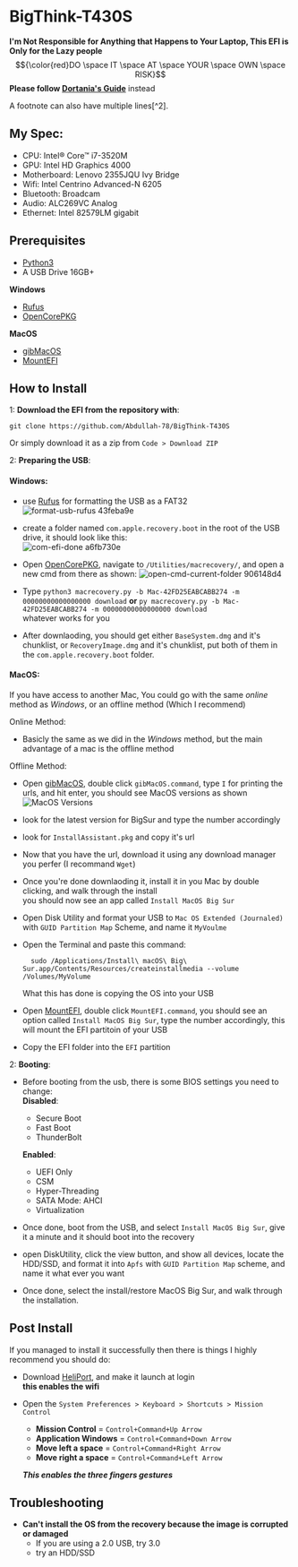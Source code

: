 # BigThink-T430S
**I'm Not Responsible for Anything that Happens to Your Laptop, This EFI is Only for the Lazy people**
$${\color{red}DO \space IT \space AT \space YOUR \space OWN \space RISK}$$
**Please follow [Dortania's Guide](https://dortania.github.io/OpenCore-Install-Guide/)** instead

A footnote can also have multiple lines[^2].



## My Spec:
 * CPU: Intel® Core™ i7-3520M 
 * GPU: Intel HD Graphics 4000  
 * Motherboard: Lenovo 2355JQU Ivy Bridge  
 * Wifi: Intel Centrino Advanced-N 6205  
 * Bluetooth: Broadcam  
 * Audio: ALC269VC Analog  
 * Ethernet: Intel 82579LM gigabit   
## Prerequisites
- [Python3](https://www.python.org/downloads/)
- A USB Drive 16GB+
  
**Windows**
  - [Rufus](https://rufus.ie/en/)
  - [OpenCorePKG](https://github.com/acidanthera/OpenCorePkg/releases)

**MacOS**
  - [gibMacOS](https://github.com/corpnewt/gibMacOS)
  - [MountEFI](https://github.com/corpnewt/MountEFI)
## How to Install
1: **Download the EFI from the repository with**:  

    git clone https://github.com/Abdullah-78/BigThink-T430S   

  Or simply download it as a zip from `Code > Download ZIP`  

2: **Preparing the USB**:  
#### **Windows**:  
   - use [Rufus](https://github.com/Abdullah-78/BigThink-T430S#prerequisites) for formatting the USB as a FAT32  
   ![format-usb-rufus 43feba9e](https://github.com/Abdullah-78/BigThink-T430S/assets/115571443/f58a48e8-4fcf-499a-bfe2-ce7e934eb5a4)

   - create a folder named `com.apple.recovery.boot` in the root of the USB drive, it should look like this:  
   ![com-efi-done a6fb730e](https://github.com/Abdullah-78/BigThink-T430S/assets/115571443/2677f74d-1986-4adc-8066-c8d7218f56d5)   

  - Open [OpenCorePKG](https://github.com/Abdullah-78/BigThink-T430S#prerequisites), navigate to `/Utilities/macrecovery/`, and open a new cmd from there as shown:
  ![open-cmd-current-folder 906148d4](https://github.com/Abdullah-78/BigThink-T430S/assets/115571443/bc7332c9-972c-4ad5-94f5-bd947a3c08a6)

  - Type `python3 macrecovery.py -b Mac-42FD25EABCABB274 -m 00000000000000000 download` **or** `py macrecovery.py -b Mac-42FD25EABCABB274 -m 00000000000000000 download`  
   whatever works for you  

  - After downlaoding, you should get either `BaseSystem.dmg` and it's chunklist, or `RecoveryImage.dmg` and it's chunklist, put both of them in the `com.apple.recovery.boot` folder.

  

#### **MacOS**:  
  If you have access to another Mac, You could go with the same _online_ method as _Windows_, or an offline method (Which I recommend)

  Online Method:  
   - Basicly the same as we did in the _Windows_ method, but the main advantage of a mac is the offline method  

  Offline Method:
   - Open [gibMacOS](https://github.com/Abdullah-78/BigThink-T430S#prerequisites), double click `gibMacOS.command`, type `I` for printing the urls, and hit enter, you should see       MacOS versions as shown  
     ![MacOS Versions](https://github.com/Abdullah-78/BigThink-T430S/assets/115571443/8d796450-262d-40a5-8819-f284656da62c)

   -  look for the latest version for BigSur and type the number accordingly
   -  look for `InstallAssistant.pkg` and copy it's url  
   - Now that you have the url, download it using any download manager you perfer (I recommand `Wget`)

   - Once you're done downlaoding it, install it in you Mac by double clicking, and walk through the install  
       you should now see an app called `Install MacOS Big Sur`
   
   - Open Disk Utility and format your USB to `Mac OS Extended (Journaled)` with `GUID Partition Map` Scheme, and name it `MyVoulme`
 
   - Open the Terminal and paste this command:
       
           sudo /Applications/Install\ macOS\ Big\ Sur.app/Contents/Resources/createinstallmedia --volume /Volumes/MyVolume
       What this has done is copying the OS into your USB

   - Open [MountEFI](https://github.com/Abdullah-78/BigThink-T430S#prerequisites), double click `MountEFI.command`, you should see an option called `Install MacOS Big Sur`, type the number accordingly, this will mount the EFI partitoin of your USB
 
   - Copy the EFI folder into the `EFI` partition
 
2: **Booting**:  

 - Before booting from the usb, there is some BIOS settings you need to change:  
   **Disabled**:
   - Secure Boot
   - Fast Boot
   - ThunderBolt
     
   **Enabled**:
   - UEFI Only
   - CSM
   - Hyper-Threading
   - SATA Mode: AHCI
   - Virtualization
    
 - Once done, boot from the USB, and select `Install MacOS Big Sur`, give it a minute and it should boot into the recovery

 - open DiskUtility, click the view button, and show all devices, locate the HDD/SSD, and format it into `Apfs` with `GUID Partition Map` scheme, and name it what ever you want

 - Once done, select the install/restore MacOS Big Sur, and walk through the installation.

## Post Install  
If you managed to install it successfully then there is things I highly recommend you should do:  
 - Download [HeliPort](https://github.com/OpenIntelWireless/HeliPort/releases), and make it launch at login  
   **this enables the wifi**
 - Open the `System Preferences > Keyboard > Shortcuts > Mission Control`
   - **Mission Control** = `Control+Command+Up Arrow`
   - **Application Windows** = `Control+Command+Down Arrow`
   - **Move left a space** = `Control+Command+Right Arrow`
   - **Move right a space** = `Control+Command+Left Arrow`
     
   ***This enables the three fingers gestures***

## Troubleshooting
 - **Can't install the OS from the recovery because the image is corrupted or damaged**
   - If you are using a 2.0 USB, try 3.0
   - try an HDD/SSD 

       

  
  

